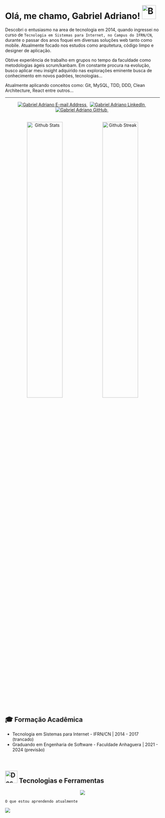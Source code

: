 # Olá, me chamo, Gabriel Adriano! <img src="https://raw.githubusercontent.com/Tarikul-Islam-Anik/Animated-Fluent-Emojis/master/Emojis/Smilies/Beaming%20Face%20with%20Smiling%20Eyes.png" alt="Beaming Face with Smiling Eyes" width="45" height="45" />

Descobri o entusiasmo na area de tecnologia em 2014, quando ingressei no curso de `Tecnologia em Sistemas para Internet, no Campus do IFRN/CN`, durante o passar dos anos foquei em diversas soluções web tanto como mobile. Atualmente focado nos estudos como arquitetura, código limpo e designer de aplicação.

Obtive experiência de trabalho em grupos no tempo da faculdade como metodologias ágeis scrum/kanbam. Em constante procura na evolução, busco aplicar meu insight adquirido nas explorações eminente busca de conhecimento em novos padrões, tecnologias...

Atualmente aplicando conceitos como: Git, MySQL, TDD, DDD, Clean Architecture, React entre outros...

<hr>

<div align="center">
  <a href="mailto:gabrieladrianofx@gmail.com" target="_blank" rel="noreferrer"> <img alt="Gabriel Adriano E-mail Address" src="https://img.shields.io/badge/E&#8209;mail-D14836?style=for-the-badge&logo=gmail&logoColor=white" /> </a>
  &nbsp;
  <a href="https://www.linkedin.com/in/gabrieladrianofx" target="_blank" rel="noreferrer"> <img alt="Gabriel Adriano LinkedIn" src="https://img.shields.io/badge/LinkedIn-0077B5?style=for-the-badge&logo=linkedin&logoColor=white" /> </a>
  &nbsp;
  <a href="https://github.com/gabrieladrianofx" target="_blank" rel="noreferrer"> <img alt="Gabriel Adriano GitHub" src="https://img.shields.io/badge/GitHub-100000?style=for-the-badge&logo=github&logoColor=white" /> </a>
  &nbsp;
</div>

</br>

<!--

<p align="center">
  <a href="https://github.com/gabrieladrianofx/github-readme-stats"> <img src="https://github-readme-stats-arasgungore.vercel.app/api/top-langs/?username=gabrieladrianofx&hide_border=true&langs_count=8&layout=compact&count_private=true&theme=dracula" alt="Top Languages" /> </a>
</p>

-->

<p align="center">
    <a href="https://github.com/gabrieladrianofx"><img width="48%" alt="Github Stats" src="https://github-readme-stats.vercel.app/api?username=gabrieladrianofx&theme=dracula&show_icons=true&hide_border=true"></a>
    <a href="https://github.com/gabrieladrianofx"><img width="48%" alt="Github Streak" src="https://github-readme-streak-stats.herokuapp.com?user=gabrieladrianofx&theme=dracula&hide_border=true"></a>
</p>

</br>

## 🎓 Formação Acadêmica

- Tecnologia em Sistemas para Internet - IFRN/CN | 2014 - 2017 (trancado)
- Graduando em Engenharia de Software - Faculdade Anhaguera | 2021 - 2024 (previsão)

</br>

## <img src="https://raw.githubusercontent.com/Tarikul-Islam-Anik/Animated-Fluent-Emojis/master/Emojis/Objects/Desktop%20Computer.png" alt="Desktop Computer" width="40" height="40" /> Tecnologias e Ferramentas

<p align="center">
  <a href="https://skillicons.dev">
    <img src="https://skillicons.dev/icons?i=nodejs,ts,docker,php,laravel,tailwind,react,jest,mysql,prisma" />
  </a>
</p>

```
O que estou aprendendo atualmente
```

<p align="start">
  <a href="https://skillicons.dev">
    <img src="https://skillicons.dev/icons?i=aws" />
  </a>
</p>

